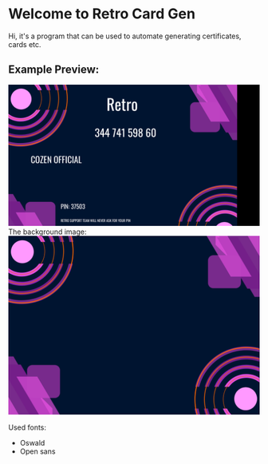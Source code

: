 # Welcome to Retro Card Gen
Hi, it's a program that can be used to automate generating certificates, cards etc.
## Example Preview:
![preview.png](https://github.com/CoZenOfficial/Retro-Card-Gen/blob/main/preview.png?raw=true)
The background image:
![enter image description here](https://github.com/CoZenOfficial/Retro-Card-Gen/blob/main/retrofron.png?raw=true)

Used fonts:  
 - Oswald 
 - Open sans
